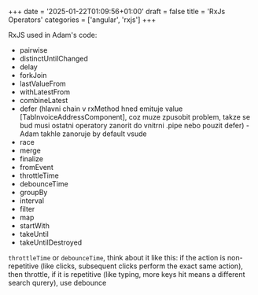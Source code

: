 +++
date = '2025-01-22T01:09:56+01:00'
draft = false
title = 'RxJs Operators'
categories = ['angular', 'rxjs']
+++

RxJS used in Adam's code:
* pairwise
* distinctUntilChanged
* delay
* forkJoin
* lastValueFrom
* withLatestFrom
* combineLatest
* defer (hlavni chain v rxMethod hned emituje value [TabInvoiceAddressComponent], coz muze zpusobit problem, takze se bud musi ostatni operatory zanorit do vnitrni .pipe nebo pouzit defer) - Adam takhle zanoruje by default vsude
* race
* merge
* finalize
* fromEvent
* throttleTime
* debounceTime
* groupBy
* interval
* filter
* map
* startWith
* takeUntil
* takeUntilDestroyed


`throttleTime` or `debounceTime`, think about it like this: if the action is non-repetitive (like clicks, subsequent clicks perform the exact same action), then throttle, if it is repetitive (like typing, more keys hit means a different search qurery), use debounce
